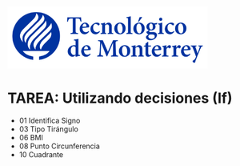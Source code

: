 ![Tec de Monterrey](images/logotecmty.png)
# TAREA: Utilizando decisiones (If)

- 01 Identifica Signo
- 03 Tipo Tirángulo
- 06 BMI
- 08 Punto Circunferencia
- 10 Cuadrante

